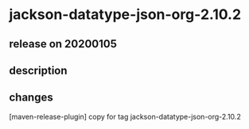 # jackson-datatype-json-org-2.10.2

## release on 20200105

## description

## changes

[maven-release-plugin] copy for tag jackson-datatype-json-org-2.10.2

